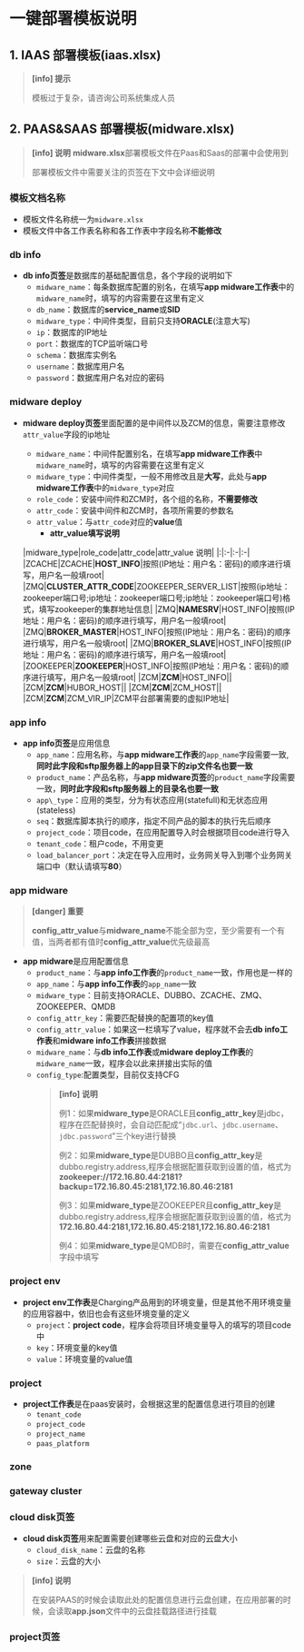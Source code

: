 # 一键部署模板说明

## 1. IAAS 部署模板(iaas.xlsx)

> **\[info\] 提示**
> 
> 模板过于复杂，请咨询公司系统集成人员

## 2. PAAS&SAAS 部署模板(midware.xlsx)

> **\[info\] 说明**
> **midware.xlsx**部署模板文件在Paas和Saas的部署中会使用到
>
> 部署模板文件中需要关注的页签在下文中会详细说明

### 模板文档名称

* 模板文件名称统一为`midware.xlsx`
* 模板文件中各工作表名称和各工作表中字段名称**不能修改**

### db info

* **db info页签**是数据库的基础配置信息，各个字段的说明如下
  * `midware_name`：每条数据库配置的别名，在填写**app midware工作表**中的`midware_name`时，填写的内容需要在这里有定义
  * `db_name`：数据库的**service\_name**或**SID**
  * `midware_type`：中间件类型，目前只支持**ORACLE**(注意大写)
  * `ip`：数据库的IP地址
  * `port`：数据库的TCP监听端口号
  * `schema`：数据库实例名
  * `username`：数据库用户名
  * `password`：数据库用户名对应的密码

### midware deploy

* **midware deploy页签**里面配置的是中间件以及ZCM的信息，需要注意修改`attr_value`字段的ip地址
  * `midware_name`：中间件配置别名，在填写**app midware工作表**中`midware_name`时，填写的内容需要在这里有定义
  * `midware_type`：中间件类型，一般不用修改且是**大写**，此处与**app midware工作表**中的`midware_type`对应
  * `role_code`：安装中间件和ZCM时，各个组的名称，**不需要修改**
  * `attr_code`：安装中间件和ZCM时，各项所需要的参数名
  * `attr_value`：与`attr_code`对应的**value**值
    * **attr_value填写说明**
  
  
  |midware\_type|role\_code|attr\_code|attr\_value 说明|
  |:|:-|:-|:-|
  |ZCACHE|ZCACHE|**HOST_INFO**|按照(IP地址：用户名：密码)的顺序进行填写，用户名一般填root|
  |ZMQ|**CLUSTER\_ATTR\_CODE**|ZOOKEEPER\_SERVER\_LIST|按照(ip地址：zookeeper端口号;ip地址：zookeeper端口号;ip地址：zookeeper端口号)格式，填写zookeeper的集群地址信息|
  |ZMQ|**NAMESRV**|HOST\_INFO|按照(IP地址：用户名：密码)的顺序进行填写，用户名一般填root|
  |ZMQ|**BROKER\_MASTER**|HOST\_INFO|按照(IP地址：用户名：密码)的顺序进行填写，用户名一般填root|
  |ZMQ|**BROKER\_SLAVE**|HOST\_INFO|按照(IP地址：用户名：密码)的顺序进行填写，用户名一般填root|
  |ZOOKEEPER|**ZOOKEEPER**|HOST\_INFO|按照(IP地址：用户名：密码)的顺序进行填写，用户名一般填root|
  |ZCM|**ZCM**|HOST\_INFO||
  |ZCM|**ZCM**|HUBOR\_HOST||
  |ZCM|**ZCM**|ZCM\_HOST||
  |ZCM|**ZCM**|ZCM\_VIR\_IP|ZCM平台部署需要的虚拟IP地址|


### app info

* **app info页签**是应用信息
  * `app_name`：应用名称，与**app midware工作表**的`app_name`字段需要一致,**同时此字段和sftp服务器上的app目录下的zip文件名也要一致**
  * `product_name`：产品名称，与**app midware页签**的`product_name`字段需要一致，**同时此字段和sftp服务器上的目录名也要一致**
  * `app\_type`：应用的类型，分为有状态应用(statefull)和无状态应用(stateless)
  * `seq`：数据库脚本执行的顺序，指定不同产品的脚本的执行先后顺序
  * `project_code`：项目code，在应用配置导入时会根据项目code进行导入
  * `tenant_code`：租户code，不用变更
  * `load_balancer_port`：决定在导入应用时，业务网关导入到哪个业务网关端口中（默认请填写**80**）

### app midware

> **\[danger\] 重要**
>
> **config\_attr\_value**与**midware\_name**不能全部为空，至少需要有一个有值，当两者都有值时**config\_attr\_value**优先级最高

* **app midware**是应用配置信息
  * `product_name`：与**app info工作表**的`product_name`一致，作用也是一样的
  * `app_name`：与**app info工作表**的`app_name`一致
  * `midware_type`：目前支持ORACLE、DUBBO、ZCACHE、ZMQ、ZOOKEEPER、QMDB
  * `config_attr_key`：需要匹配替换的配置项的key值
  * `config_attr_value`：如果这一栏填写了value，程序就不会去**db info工作表**和**midware info工作表**拼接数据
  * `midware_name`：与**db info工作表**或**midware deploy工作表**的`midware_name`一致，程序会以此来拼接出实际的值
  * `config_type`:配置类型，目前仅支持CFG
    > **\[info\] 说明**
    >
    > 例1：如果**midware\_type**是ORACLE且**config\_attr\_key**是jdbc，程序在匹配替换时，会自动匹配成“`jdbc.url`、`jdbc.username`、`jdbc.password`”三个key进行替换
    >
    > 例2：如果**midware\_type**是DUBBO且**config\_attr\_key**是dubbo.registry.address,程序会根据配置获取到设置的值，格式为**zookeeper://172.16.80.44:2181?backup=172.16.80.45:2181,172.16.80.46:2181**
    >
    > 例3：如果**midware\_type**是ZOOKEEPER且**config\_attr\_key**是dubbo.registry.address,程序会根据配置获取到设置的值，格式为**172.16.80.44:2181,172.16.80.45:2181,172.16.80.46:2181**
    >
    > 例4：如果**midware\_type**是QMDB时，需要在**config\_attr\_value**字段中填写

### project env

* **project env工作表**是Charging产品用到的环境变量，但是其他不用环境变量的应用容器中，依旧也会有这些环境变量的定义
  * `project`：**project code**，程序会将项目环境变量导入的填写的项目code中
  * `key`：环境变量的key值
  * `value`：环境变量的value值

### project
* **project工作表**是在paas安装时，会根据这里的配置信息进行项目的创建
  * `tenant_code`
  * `project_code`
  * `project_name`
  * `paas_platform`
  
### zone


### gateway cluster

### cloud disk页签

* **cloud disk页签**用来配置需要创建哪些云盘和对应的云盘大小
  * `cloud_disk_name`：云盘的名称
  * `size`：云盘的大小

> **\[info\] 说明**
>
> 在安装PAAS的时候会读取此处的配置信息进行云盘创建，在应用部署的时候，会读取**app.json**文件中的云盘挂载路径进行挂载

### project页签

